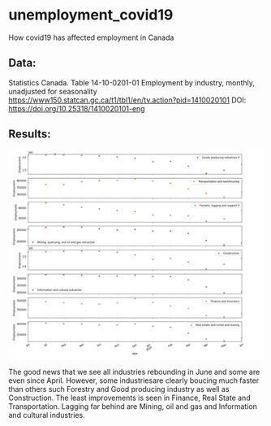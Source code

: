 # unemployment_covid19
How covid19 has affected employment in Canada

Data:
------

Statistics Canada. Table 14-10-0201-01 Employment by industry, monthly, unadjusted for seasonality
https://www150.statcan.gc.ca/t1/tbl1/en/tv.action?pid=1410020101
DOI: https://doi.org/10.25318/1410020101-eng

Results:
--------

![canda_unempl](img/canda_unempl.png)

The good news that we see all industries rebounding in June and some are even since April. However, some industriesare clearly boucing much faster than others such Forestry and Good producing industry as well as Construction. The least improvements is seen in Finance, Real State and Transportation. Lagging far behind are Mining, oil and gas and Information and cultural industries.


